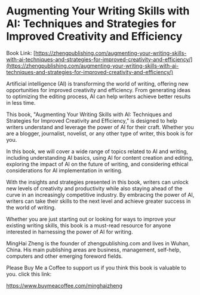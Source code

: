 # Augmenting Your Writing Skills with AI: Techniques and Strategies for Improved Creativity and Efficiency

Book Link: [https://zhengpublishing.com/augmenting-your-writing-skills-with-ai-techniques-and-strategies-for-improved-creativity-and-efficiency/](https://zhengpublishing.com/augmenting-your-writing-skills-with-ai-techniques-and-strategies-for-improved-creativity-and-efficiency/)

Artificial intelligence (AI) is transforming the world of writing, offering new opportunities for improved creativity and efficiency. From generating ideas to optimizing the editing process, AI can help writers achieve better results in less time.

This book, "Augmenting Your Writing Skills with AI: Techniques and Strategies for Improved Creativity and Efficiency," is designed to help writers understand and leverage the power of AI for their craft. Whether you are a blogger, journalist, novelist, or any other type of writer, this book is for you.

In this book, we will cover a wide range of topics related to AI and writing, including understanding AI basics, using AI for content creation and editing, exploring the impact of AI on the future of writing, and considering ethical considerations for AI implementation in writing.

With the insights and strategies presented in this book, writers can unlock new levels of creativity and productivity while also staying ahead of the curve in an increasingly competitive industry. By embracing the power of AI, writers can take their skills to the next level and achieve greater success in the world of writing.

Whether you are just starting out or looking for ways to improve your existing writing skills, this book is a must-read resource for anyone interested in harnessing the power of AI for writing.

MingHai Zheng is the founder of zhengpublishing.com and lives in Wuhan, China. His main publishing areas are business, management, self-help, computers and other emerging foreword fields.

Please Buy Me a Coffee to support us if you think this book is valuable to you. click this link:

https://www.buymeacoffee.com/minghaizheng
